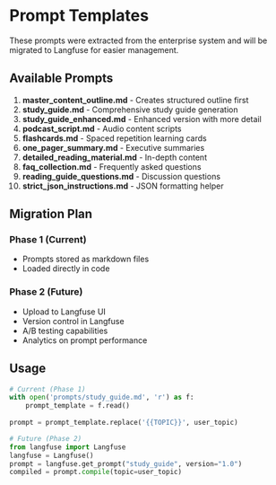 # Prompt Templates

These prompts were extracted from the enterprise system and will be migrated to Langfuse for easier management.

## Available Prompts

1. **master_content_outline.md** - Creates structured outline first
2. **study_guide.md** - Comprehensive study guide generation
3. **study_guide_enhanced.md** - Enhanced version with more detail
4. **podcast_script.md** - Audio content scripts
5. **flashcards.md** - Spaced repetition learning cards
6. **one_pager_summary.md** - Executive summaries
7. **detailed_reading_material.md** - In-depth content
8. **faq_collection.md** - Frequently asked questions
9. **reading_guide_questions.md** - Discussion questions
10. **strict_json_instructions.md** - JSON formatting helper

## Migration Plan

### Phase 1 (Current)
- Prompts stored as markdown files
- Loaded directly in code

### Phase 2 (Future)
- Upload to Langfuse UI
- Version control in Langfuse
- A/B testing capabilities
- Analytics on prompt performance

## Usage

```python
# Current (Phase 1)
with open('prompts/study_guide.md', 'r') as f:
    prompt_template = f.read()
    
prompt = prompt_template.replace('{{TOPIC}}', user_topic)

# Future (Phase 2)
from langfuse import Langfuse
langfuse = Langfuse()
prompt = langfuse.get_prompt("study_guide", version="1.0")
compiled = prompt.compile(topic=user_topic)
```